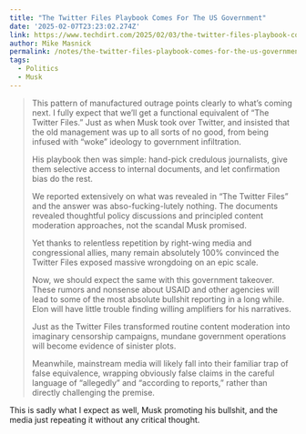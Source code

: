 ```yaml
---
title: "The Twitter Files Playbook Comes For The US Government"
date: '2025-02-07T23:23:02.274Z'
link: https://www.techdirt.com/2025/02/03/the-twitter-files-playbook-comes-for-the-us-government/
author: Mike Masnick
permalink: /notes/the-twitter-files-playbook-comes-for-the-us-government/index.html
tags:
  - Politics
  - Musk
---
```

> This pattern of manufactured outrage points clearly to what’s coming next. I fully expect that we’ll get a functional equivalent of “The Twitter Files.” Just as when Musk took over Twitter, and insisted that the old management was up to all sorts of no good, from being infused with “woke” ideology to government infiltration.
> 
> His playbook then was simple: hand-pick credulous journalists, give them selective access to internal documents, and let confirmation bias do the rest.
> 
> We reported extensively on what was revealed in “The Twitter Files” and the answer was abso-fucking-lutely nothing. The documents revealed thoughtful policy discussions and principled content moderation approaches, not the scandal Musk promised.
> 
> Yet thanks to relentless repetition by right-wing media and congressional allies, many remain absolutely 100% convinced the Twitter Files exposed massive wrongdoing on an epic scale.
> 
> Now, we should expect the same with this government takeover. These rumors and nonsense about USAID and other agencies will lead to some of the most absolute bullshit reporting in a long while. Elon will have little trouble finding willing amplifiers for his narratives.
> 
> Just as the Twitter Files transformed routine content moderation into imaginary censorship campaigns, mundane government operations will become evidence of sinister plots.
> 
> Meanwhile, mainstream media will likely fall into their familiar trap of false equivalence, wrapping obviously false claims in the careful language of “allegedly” and “according to reports,” rather than directly challenging the premise.

This is sadly what I expect as well, Musk promoting his bullshit, and the media just repeating it without any critical thought.